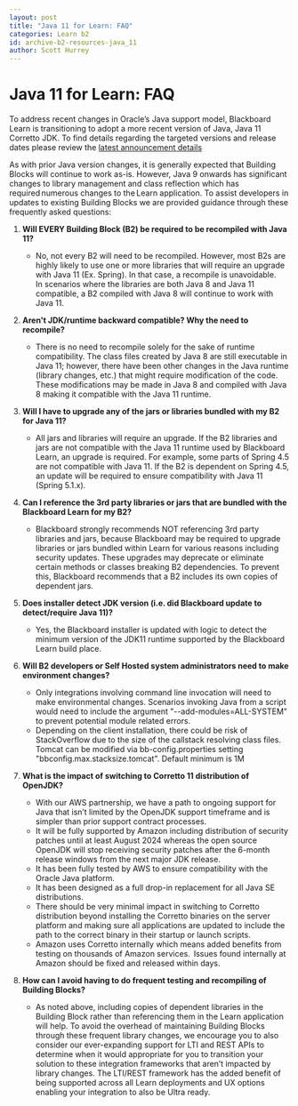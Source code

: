 ```yaml
---
layout: post
title: "Java 11 for Learn: FAQ"
categories: Learn b2
id: archive-b2-resources-java_11
author: Scott Hurrey
---
```


# Java 11 for Learn: FAQ

To address recent changes in Oracle’s Java support model, Blackboard Learn is transitioning to adopt a more recent version of Java, Java 11 Corretto JDK. To find details regarding the targeted versions and release dates please review the [latest announcement details](prepare-for-java11)

As with prior Java version changes, it is generally expected that Building Blocks will continue to work as-is. However, Java 9 onwards has significant changes to library management and class reflection which has required numerous changes to the Learn application. To assist developers in updates to existing Building Blocks we are provided guidance through these frequently asked questions:

1. **Will EVERY Building Block (B2) be required to be recompiled with Java 11?**

   - No, not every B2 will need to be recompiled. However, most B2s are highly likely to use one or more libraries that will require an upgrade with Java 11 (Ex. Spring). In that case, a recompile is unavoidable.  
     In scenarios where the libraries are both Java 8 and Java 11 compatible, a B2 compiled with Java 8 will continue to work with Java 11.

2. **Aren't JDK/runtime backward compatible? Why the need to recompile?**

   - There is no need to recompile solely for the sake of runtime compatibility. The class files created by Java 8 are still executable in Java 11; however, there have been other changes in the Java runtime (library changes, etc.) that might require modification of the code. These modifications may be made in Java 8 and compiled with Java 8 making it compatible with the Java 11 runtime.

3. **Will I have to upgrade any of the jars or libraries bundled with my B2 for Java 11?**

   - All jars and libraries will require an upgrade. If the B2 libraries and jars are not compatible with the Java 11 runtime used by Blackboard Learn, an upgrade is required. For example, some parts of Spring 4.5 are not compatible with Java 11. If the B2 is dependent on Spring 4.5, an update will be required to ensure compatibility with Java 11 (Spring 5.1.x).

4. **Can I reference the 3rd party libraries or jars that are bundled with the Blackboard Learn for my B2?**

   - Blackboard strongly recommends NOT referencing 3rd party libraries and jars, because Blackboard may be required to upgrade libraries or jars bundled within Learn for various reasons including security updates. These upgrades may deprecate or eliminate certain methods or classes breaking B2 dependencies. To prevent this, Blackboard recommends that a B2 includes its own copies of dependent jars.

5. **Does installer detect JDK version (i.e. did Blackboard update to detect/require Java 11)?**

   - Yes, the Blackboard installer is updated with logic to detect the minimum version of the JDK11 runtime supported by the Blackboard Learn build place.

6. **Will B2 developers or Self Hosted system administrators need to make environment changes?**

   - Only integrations involving command line invocation will need to make environmental changes. Scenarios invoking Java from a script would need to include the argument "--add-modules=ALL-SYSTEM" to prevent potential module related errors.
   - Depending on the client installation, there could be risk of StackOverflow due to the size of the callstack resolving class files. Tomcat can be modified via bb-config.properties setting "bbconfig.max.stacksize.tomcat". Default minimum is 1M

7. **What is the impact of switching to Corretto 11 distribution of OpenJDK?**

   - With our AWS partnership, we have a path to ongoing support for Java that isn’t limited by the OpenJDK support timeframe and is simpler than prior support contract processes.
   - It will be fully supported by Amazon including distribution of security patches until at least August 2024 whereas the open source OpenJDK will stop receiving security patches after the 6-month release windows from the next major JDK release.
   - It has been fully tested by AWS to ensure compatibility with the Oracle Java platform.
   - It has been designed as a full drop-in replacement for all Java SE distributions.
   - There should be very minimal impact in switching to Corretto distribution beyond installing the Corretto binaries on the server platform and making sure all applications are updated to include the path to the correct binary in their startup or launch scripts.
   - Amazon uses Corretto internally which means added benefits from testing on thousands of Amazon services.  Issues found internally at Amazon should be fixed and released within days.

8. **How can I avoid having to do frequent testing and recompiling of Building Blocks?**

   - As noted above, including copies of dependent libraries in the Building Block rather than referencing them in the Learn application will help. To avoid the overhead of maintaining Building Blocks through these frequent library changes, we encourage you to also consider our ever-expanding support for LTI and REST APIs to determine when it would appropriate for you to transition your solution to these integration frameworks that aren’t impacted by library changes. The LTI/REST framework has the added benefit of being supported across all Learn deployments and UX options enabling your integration to also be Ultra ready.

